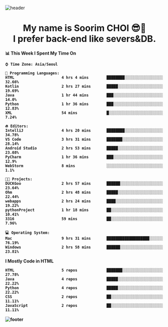 <!--
**sxxrxm/sxxrxm** is a ✨ _special_ ✨ repository because its `README.md` (this file) appears on your GitHub profile.
-->
![header](https://capsule-render.vercel.app/api?type=Waving&color=gradient&height=300&section=header&text=Soorim%20CHOI&fontSize=90&animation=twinkling&fontAlignY=40)
<h1 align="center">
  My name is <b>Soorim CHOI<b> 😎👋
  <br>
  I prefer back-end like severs&DB.
</h1>
  
<!--START_SECTION:waka-->
📊 **This Week I Spent My Time On** 

```text
⌚︎ Time Zone: Asia/Seoul

💬 Programming Languages: 
HTML                     4 hrs 4 mins        ████████░░░░░░░░░░░░░░░░░   32.66% 
Kotlin                   2 hrs 27 mins       █████░░░░░░░░░░░░░░░░░░░░   19.69% 
Java                     1 hr 44 mins        ███░░░░░░░░░░░░░░░░░░░░░░   14.0% 
Python                   1 hr 36 mins        ███░░░░░░░░░░░░░░░░░░░░░░   12.83% 
XML                      54 mins             █░░░░░░░░░░░░░░░░░░░░░░░░   7.24%

🔥 Editors: 
IntelliJ                 4 hrs 20 mins       ████████░░░░░░░░░░░░░░░░░   34.78% 
VS Code                  3 hrs 31 mins       ███████░░░░░░░░░░░░░░░░░░   28.14% 
Android Studio           2 hrs 53 mins       █████░░░░░░░░░░░░░░░░░░░░   23.08% 
PyCharm                  1 hr 36 mins        ███░░░░░░░░░░░░░░░░░░░░░░   12.9% 
WebStorm                 8 mins              ░░░░░░░░░░░░░░░░░░░░░░░░░   1.1%

🐱‍💻 Projects: 
DUCKGoo                  2 hrs 57 mins       ██████░░░░░░░░░░░░░░░░░░░   23.64% 
Ohm                      2 hrs 48 mins       █████░░░░░░░░░░░░░░░░░░░░   22.44% 
webapps                  2 hrs 24 mins       ████░░░░░░░░░░░░░░░░░░░░░   19.22% 
pythonProject            1 hr 18 mins        ██░░░░░░░░░░░░░░░░░░░░░░░   10.41% 
3316                     59 mins             ██░░░░░░░░░░░░░░░░░░░░░░░   7.96%

💻 Operating System: 
Mac                      9 hrs 31 mins       ███████████████████░░░░░░   76.19% 
Windows                  2 hrs 58 mins       ██████░░░░░░░░░░░░░░░░░░░   23.81%

```

**I Mostly Code in HTML** 

```text
HTML                     5 repos             ███████░░░░░░░░░░░░░░░░░░   27.78% 
Java                     4 repos             █████░░░░░░░░░░░░░░░░░░░░   22.22% 
Python                   4 repos             █████░░░░░░░░░░░░░░░░░░░░   22.22% 
CSS                      2 repos             ██░░░░░░░░░░░░░░░░░░░░░░░   11.11% 
JavaScript               2 repos             ██░░░░░░░░░░░░░░░░░░░░░░░   11.11%

```



<!--END_SECTION:waka-->


![footer](https://capsule-render.vercel.app/api?type=Waving&section=footer&color=gradient&height=300)
